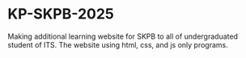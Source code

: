 # KP-SKPB-2025
Making additional learning website for SKPB to all of undergraduated student of ITS. The website using html, css, and js only programs.
